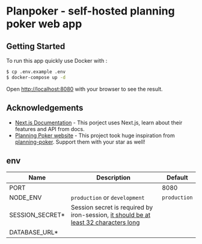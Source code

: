 # Planpoker - self-hosted planning poker web app

## Getting Started

To run this app quickly use Docker with :

```bash
$ cp .env.example .env
$ docker-compose up -d
```

Open [http://localhost:8080](http://localhost:8080) with your browser to see the result.

## Acknowledgements

- [Next.js Documentation](https://nextjs.org/docs) - This porject uses Next.js, learn about their features and API from docs.
- [Planning Poker website](https://planning-poker-agile.web.app/) - This project took huge inspiration from [planning-poker](https://github.com/hellomuthu23/planning-poker). Support them with your star as well!

## env

| Name             | Description                                                                                                                                                    | Default      |
| ---------------- | -------------------------------------------------------------------------------------------------------------------------------------------------------------- | ------------ |
| PORT             |                                                                                                                                                                | 8080         |
| NODE_ENV         | `production` or `development`                                                                                                                                  | `production` |
| SESSION_SECRET\* | Session secret is required by iron-session, [it should be at least 32 characters long](https://github.com/vvo/iron-session?tab=readme-ov-file#session-options) |              |
| DATABASE_URL\*   |                                                                                                                                                                |              |
